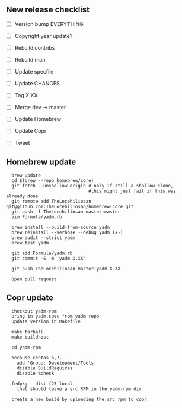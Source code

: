## New release checklist

- [ ] Version bump EVERYTHING
- [ ] Copyright year update?
- [ ] Rebuild contribs
- [ ] Rebuild man
- [ ] Update specfile
- [ ] Update CHANGES

- [ ] Tag X.XX
- [ ] Merge dev → master
- [ ] Update Homebrew
- [ ] Update Copr

- [ ] Tweet

## Homebrew update
```
  brew update
  cd $(brew --repo homebrew/core)
  git fetch --unshallow origin # only if still a shallow clone,
                               #this might just fail if this was already done
  git remote add TheLocehiliosan git@github.com:TheLocehiliosan/homebrew-core.git
  git push -f TheLocehiliosan master:master
  vim Formula/yadm.rb

  brew install --build-from-source yadm
  brew reinstall --verbose --debug yadm (✗₂)
  brew audit --strict yadm
  brew test yadm

  git add Formula/yadm.rb
  git commit -S -m 'yadm X.XX'

  git push TheLocehiliosan master:yadm-X.XX

  Open pull request
```

## Copr update
```
  checkout yadm-rpm
  bring in yadm.spec from yadm repo
  update version in Makefile

  make tarball
  make buildhost

  cd yadm-rpm

  because centos 6,7...
    add 'Group: Development/Tools'
    disable BuildRequires
    disable %check

  fedpkg --dist f25 local
    that should leave a src RPM in the yadm-rpm dir

  create a new build by uploading the src rpm to copr
```
